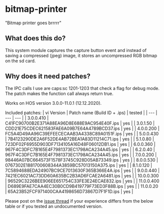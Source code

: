 # bitmap-printer

"Bitmap printer goes brrrrr"

## What does this do?
This system module captures the capture button event and instead of saving a compressed (jpeg) image, it stores an uncompressed RGB bitmap on the sd card.

## Why does it need patches?
The IPC calls I use are caps:sc 1201-1203 that check a flag for debug mode. The patch makes the function call always return true.

Works on HOS version 3.0.0-11.0.1 (12.12.2020).

Included patches:
| vi Version | Patch name (Build ID + .ips) | tested |
| --- | --- | --- |
| 3.0.0.410 | C41FC90700B2E371A88EA96D8E688E9AC954E40F.ips | yes |
| 3.0.1.50 | CDD21E75CDEC621583FAE6A09B7E64A4789BCD37.ips | yes |
| 4.0.0.200 | FC5A4D49AA96C39EFEECECAAB3A4338C89A0151F.ips | yes |
| 5.0.0.430 | 7B4123290DE2A6F52DE4AB72BEA1A83D11214C71.ips | yes |
| 5.1.0.80 | 723DF02F6955D903DF7134105A16D48F06012DB1.ips | yes |
| 6.0.0.360 | 967F4C3DFC7B165E4F7981373EC1798ACA234A45.ips | yes |
| 6.2.0.40 | 967F4C3DFC7B165E4F7981373EC1798ACA234A45.ips | yes |
| 7.0.0.200 | 98446A07BC664573F1578F3745C928D05AB73349.ips | yes |
| 8.0.0.530 | 0767302E1881700608344A3859BC57013150A375.ips | yes |
| 8.1.0.120 | 7C5894688EDA24907BC9CE7013630F365B366E4A.ips | yes |
| 9.0.0.440 | 7421EC6021AC73DD60A635BC2B3AD6FCAE2A6481.ips | yes |
| 10.0.0.300 | 96529C3226BEE906EE651754C33FE3E24ECAE832.ips | yes |
| 11.0.0.400 | D689E9FAE7CAA4EC30B0CD9B419779F73ED3F88B.ips | yes |
| 11.0.0.20 | 65A23B52FCF971400CAA4198656D73867D7F1F1D.ips | yes |

Please post on the [issue thread](https://github.com/HookedBehemoth/bitmap-printer/issues/1) if your experience differs from the below table or if you tested an undocumented version.
